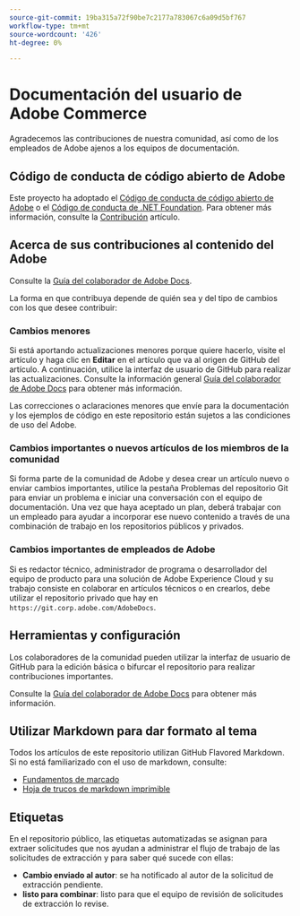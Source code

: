 ```yaml
---
source-git-commit: 19ba315a72f90be7c2177a783067c6a09d5bf767
workflow-type: tm+mt
source-wordcount: '426'
ht-degree: 0%

---
```

# Documentación del usuario de Adobe Commerce

Agradecemos las contribuciones de nuestra comunidad, así como de los empleados de Adobe ajenos a los equipos de documentación.

## Código de conducta de código abierto de Adobe

Este proyecto ha adoptado el [Código de conducta de código abierto de Adobe](code-of-conduct.md) o el [Código de conducta de .NET Foundation](https://dotnetfoundation.org/code-of-conduct). Para obtener más información, consulte la [Contribución](contributing.md) artículo.

## Acerca de sus contribuciones al contenido del Adobe

Consulte la [Guía del colaborador de Adobe Docs](https://experienceleague.adobe.com/docs/contributor/contributor-guide/introduction.html).

La forma en que contribuya depende de quién sea y del tipo de cambios con los que desee contribuir:

### Cambios menores

Si está aportando actualizaciones menores porque quiere hacerlo, visite el artículo y haga clic en **Editar** en el artículo que va al origen de GitHub del artículo. A continuación, utilice la interfaz de usuario de GitHub para realizar las actualizaciones. Consulte la información general [Guía del colaborador de Adobe Docs](https://experienceleague.adobe.com/docs/contributor/contributor-guide/introduction.html) para obtener más información.

Las correcciones o aclaraciones menores que envíe para la documentación y los ejemplos de código en este repositorio están sujetos a las condiciones de uso del Adobe.

### Cambios importantes o nuevos artículos de los miembros de la comunidad

Si forma parte de la comunidad de Adobe y desea crear un artículo nuevo o enviar cambios importantes, utilice la pestaña Problemas del repositorio Git para enviar un problema e iniciar una conversación con el equipo de documentación. Una vez que haya aceptado un plan, deberá trabajar con un empleado para ayudar a incorporar ese nuevo contenido a través de una combinación de trabajo en los repositorios públicos y privados.

<!--
If you submit a pull request with significant changes to documentation and code examples, you'll see a message in the pull request asking you to submit an online contribution license agreement (CLA). We need you to complete the online form before we can review your pull request.
-->

### Cambios importantes de empleados de Adobe

Si es redactor técnico, administrador de programa o desarrollador del equipo de producto para una solución de Adobe Experience Cloud y su trabajo consiste en colaborar en artículos técnicos o en crearlos, debe utilizar el repositorio privado que hay en `https://git.corp.adobe.com/AdobeDocs`.

<!--Employees from other parts of the Adobe world should use the public repo for minor updates.-->

## Herramientas y configuración

Los colaboradores de la comunidad pueden utilizar la interfaz de usuario de GitHub para la edición básica o bifurcar el repositorio para realizar contribuciones importantes.

Consulte la [Guía del colaborador de Adobe Docs](https://experienceleague.adobe.com/docs/contributor/contributor-guide/introduction.html) para obtener más información.

## Utilizar Markdown para dar formato al tema

Todos los artículos de este repositorio utilizan GitHub Flavored Markdown. Si no está familiarizado con el uso de markdown, consulte:

* [Fundamentos de marcado](https://help.github.com/articles/getting-started-with-writing-and-formatting-on-github/)
* [Hoja de trucos de markdown imprimible](https://guides.github.com/pdfs/markdown-cheatsheet-online.pdf)

## Etiquetas

En el repositorio público, las etiquetas automatizadas se asignan para extraer solicitudes que nos ayudan a administrar el flujo de trabajo de las solicitudes de extracción y para saber qué sucede con ellas:

* **Cambio enviado al autor**: se ha notificado al autor de la solicitud de extracción pendiente.
* **listo para combinar**: listo para que el equipo de revisión de solicitudes de extracción lo revise.
